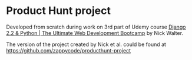 # Product Hunt project 

Developed from scratch during work on 3rd part of Udemy course [Django 2.2 & Python | The Ultimate Web Development Bootcamp](https://www.udemy.com/the-ultimate-beginners-guide-to-django-django-2-python-web-dev-website/) by Nick Walter.

The version of the project created by Nick et al. could be found at https://github.com/zappycode/producthunt-project